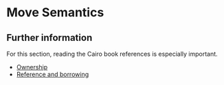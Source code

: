 # Move Semantics

## Further information

For this section, reading the Cairo book references is especially important.

- [Ownership](https://cairo-book.github.io/ch03-00-understanding-ownership.html)
- [Reference and borrowing](https://cairo-book.github.io/ch03-02-references-and-snapshots.html)
